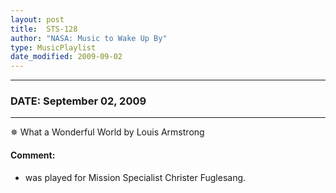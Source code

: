 ```yaml
---
layout: post
title:  STS-128
author: "NASA: Music to Wake Up By"
type: MusicPlaylist
date_modified: 2009-09-02
---
```


----
### DATE: September 02, 2009
----
✵ What a Wonderful World by Louis Armstrong

#### Comment:
* was played for Mission Specialist Christer Fuglesang.
